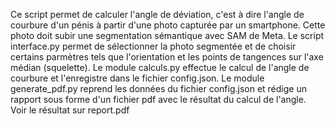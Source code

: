 Ce script permet de calculer l'angle de déviation, c'est à dire l'angle de courbure d'un pénis à partir d'une photo capturée par un smartphone.
Cette photo doit subir une segmentation sémantique avec SAM de Meta.
Le script interface.py permet de sélectionner la photo segmentée et de choisir certains parmètres tels que l'orientation et les points de tangences sur l'axe médian (squelette).
Le module calculs.py effectue le calcul de l'angle de courbure et l'enregistre dans le fichier config.json.
Le module generate_pdf.py reprend les données du fichier config.json et rédige un rapport sous forme d'un fichier pdf avec le résultat du calcul de l'angle.  
Voir le résultat sur report.pdf
